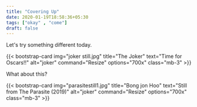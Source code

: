 ```yaml
---
title: "Covering Up"
date: 2020-01-19T18:58:36+05:30
tags: ["okay" , "come"]
draft: false
---
```

Let's try something different today.


{{< bootstrap-card
img="joker still.jpg"
title="The Joker"
text="Time for Oscars!!"
alt="joker"
command="Resize"
options="700x"
class="mb-3" >}}

What about this?

{{< bootstrap-card
img="parasitestill1.jpg"
title="Bong jon Hoo"
text="Still from The Parasite (2019)"
alt="joker"
command="Resize"
options="700x"
class="mb-3" >}}
